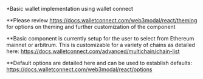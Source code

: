 \*Basic wallet implementation using wallet connect

\*\*Please review https://docs.walletconnect.com/web3modal/react/theming for options on theming and further customization of the component

\*\*Basic component is currently setup for the user to select from Ethereum mainnet or arbitrum. This is customizable for a variety of chains as detailed here: https://docs.walletconnect.com/advanced/multichain/chain-list

\*\*Default options are detailed here and can be used to establish defaults: https://docs.walletconnect.com/web3modal/react/options
